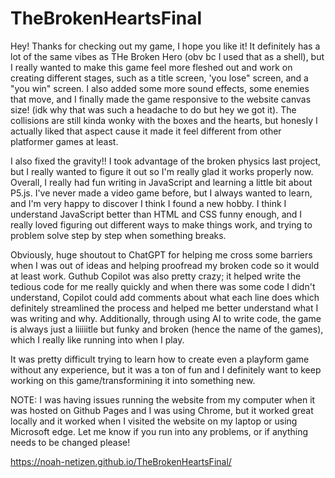 # TheBrokenHeartsFinal
Hey! Thanks for checking out my game, I hope you like it! It definitely has a lot of the same vibes as THe Broken Hero (obv bc I used that as a shell), but I really wanted to make this game feel more fleshed out and work on creating different stages, such as a title screen, 'you lose" screen, and a "you win" screen. I also added some more sound effects, some enemies that move, and I finally made the game responsive to the website canvas size! (idk why that was such a headache to do but hey we got it). The collisions are still kinda wonky with the boxes and the hearts, but honesly I actually liked that aspect cause it made it feel different from other platformer games at least.

I also fixed the gravity!! I took advantage of the broken physics last project, but I really wanted to figure it out so I'm really glad it works properly now. Overall, I really had fun writing in JavaScript and learning a little bit about P5.js. I've never made a video game before, but I always wanted to learn, and I'm very happy to discover I think I found a new hobby. I think I understand JavaScript better than HTML and CSS funny enough, and I really loved figuring out different ways to make things work, and trying to problem solve step by step when something breaks.

Obviously, huge shoutout to ChatGPT for helping me cross some barriers when I was out of ideas and helping proofread my broken code so it would at least work. Guthub Copilot was also pretty crazy; it helped write the tedious code for me really quickly and when there was some code I didn't understand, Copilot could add comments about what each line does which definitely streamlined the process and helped me better understand what I was writing and why. Additionally, through using AI to write code, the game is always just a liiiiitle but funky and broken (hence the name of the games), which I really like running into when I play.

It was pretty difficult trying to learn how to create even a playform game without any experience, but it was a ton of fun and I definitely want to keep working on this game/transformining it into something new.

NOTE: I was having issues running the website from my computer when it was hosted on Github Pages and I was using Chrome, but it worked great locally and it worked when I visited the website on my laptop or using Microsoft edge. Let me know if you run into any problems, or if anything needs to be changed please!

https://noah-netizen.github.io/TheBrokenHeartsFinal/
